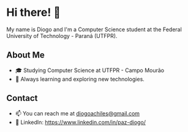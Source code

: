 # Hi there! 👋

My name is Diogo and I'm a Computer Science student at the Federal University of Technology - Paraná (UTFPR).

## About Me

* 🎓 Studying Computer Science at UTFPR - Campo Mourão
* 🌱 Always learning and exploring new technologies.

## Contact

* 📫 You can reach me at diogoachiles@gmail.com
* 🔗 LinkedIn: https://www.linkedin.com/in/paz-diogo/
